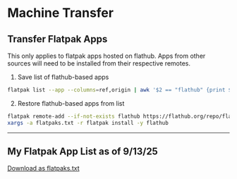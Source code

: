 # Machine Transfer


## Transfer Flatpak Apps

This only applies to flatpak apps hosted on flathub.
Apps from other sources will need to be installed from their respective remotes.

1. Save list of flathub-based apps

```bash
flatpak list --app --columns=ref,origin | awk '$2 == "flathub" {print $1}' > flatpaks.txt
```

2. Restore flathub-based apps from list

```bash
flatpak remote-add --if-not-exists flathub https://flathub.org/repo/flathub.flatpakrepo
xargs -a flatpaks.txt -r flatpak install -y flathub
```

---

## My Flatpak App List as of 9/13/25

<a href="flatpaks.txt" download="flatpaks.txt">Download as flatpaks.txt</a>

